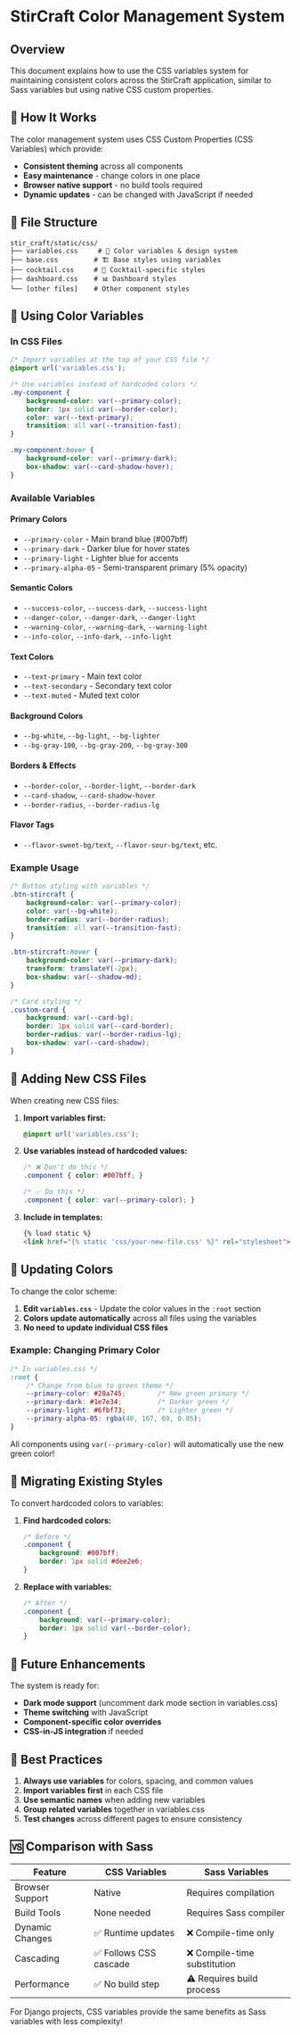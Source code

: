 # StirCraft Color Management System

## Overview

This document explains how to use the CSS variables system for maintaining consistent colors across the StirCraft application, similar to Sass variables but using native CSS custom properties.

## 🎨 How It Works

The color management system uses CSS Custom Properties (CSS Variables) which provide:
- **Consistent theming** across all components
- **Easy maintenance** - change colors in one place
- **Browser native support** - no build tools required
- **Dynamic updates** - can be changed with JavaScript if needed

## 📁 File Structure

```
stir_craft/static/css/
├── variables.css     # 🎨 Color variables & design system
├── base.css         # 🏗️ Base styles using variables
├── cocktail.css     # 🍹 Cocktail-specific styles
├── dashboard.css    # 📊 Dashboard styles
└── [other files]    # Other component styles
```

## 🔧 Using Color Variables

### In CSS Files

```css
/* Import variables at the top of your CSS file */
@import url('variables.css');

/* Use variables instead of hardcoded colors */
.my-component {
    background-color: var(--primary-color);
    border: 1px solid var(--border-color);
    color: var(--text-primary);
    transition: all var(--transition-fast);
}

.my-component:hover {
    background-color: var(--primary-dark);
    box-shadow: var(--card-shadow-hover);
}
```

### Available Variables

#### Primary Colors
- `--primary-color` - Main brand blue (#007bff)
- `--primary-dark` - Darker blue for hover states
- `--primary-light` - Lighter blue for accents
- `--primary-alpha-05` - Semi-transparent primary (5% opacity)

#### Semantic Colors
- `--success-color`, `--success-dark`, `--success-light`
- `--danger-color`, `--danger-dark`, `--danger-light`  
- `--warning-color`, `--warning-dark`, `--warning-light`
- `--info-color`, `--info-dark`, `--info-light`

#### Text Colors
- `--text-primary` - Main text color
- `--text-secondary` - Secondary text color
- `--text-muted` - Muted text color

#### Background Colors
- `--bg-white`, `--bg-light`, `--bg-lighter`
- `--bg-gray-100`, `--bg-gray-200`, `--bg-gray-300`

#### Borders & Effects
- `--border-color`, `--border-light`, `--border-dark`
- `--card-shadow`, `--card-shadow-hover`
- `--border-radius`, `--border-radius-lg`

#### Flavor Tags
- `--flavor-sweet-bg/text`, `--flavor-sour-bg/text`, etc.

### Example Usage

```css
/* Button styling with variables */
.btn-stircraft {
    background-color: var(--primary-color);
    color: var(--bg-white);
    border-radius: var(--border-radius);
    transition: all var(--transition-fast);
}

.btn-stircraft:hover {
    background-color: var(--primary-dark);
    transform: translateY(-2px);
    box-shadow: var(--shadow-md);
}

/* Card styling */
.custom-card {
    background: var(--card-bg);
    border: 1px solid var(--card-border);
    border-radius: var(--border-radius-lg);
    box-shadow: var(--card-shadow);
}
```

## 🚀 Adding New CSS Files

When creating new CSS files:

1. **Import variables first:**
   ```css
   @import url('variables.css');
   ```

2. **Use variables instead of hardcoded values:**
   ```css
   /* ❌ Don't do this */
   .component { color: #007bff; }
   
   /* ✅ Do this */
   .component { color: var(--primary-color); }
   ```

3. **Include in templates:**
   ```html
   {% load static %}
   <link href="{% static 'css/your-new-file.css' %}" rel="stylesheet">
   ```

## 🎨 Updating Colors

To change the color scheme:

1. **Edit `variables.css`** - Update the color values in the `:root` section
2. **Colors update automatically** across all files using the variables
3. **No need to update individual CSS files**

### Example: Changing Primary Color

```css
/* In variables.css */
:root {
    /* Change from blue to green theme */
    --primary-color: #28a745;        /* New green primary */
    --primary-dark: #1e7e34;         /* Darker green */
    --primary-light: #6fbf73;        /* Lighter green */
    --primary-alpha-05: rgba(40, 167, 69, 0.05);
}
```

All components using `var(--primary-color)` will automatically use the new green color!

## 🔄 Migrating Existing Styles

To convert hardcoded colors to variables:

1. **Find hardcoded colors:**
   ```css
   /* Before */
   .component {
       background: #007bff;
       border: 1px solid #dee2e6;
   }
   ```

2. **Replace with variables:**
   ```css
   /* After */
   .component {
       background: var(--primary-color);
       border: 1px solid var(--border-color);
   }
   ```

## 🌙 Future Enhancements

The system is ready for:
- **Dark mode support** (uncomment dark mode section in variables.css)
- **Theme switching** with JavaScript
- **Component-specific color overrides**
- **CSS-in-JS integration** if needed

## 📝 Best Practices

1. **Always use variables** for colors, spacing, and common values
2. **Import variables first** in each CSS file
3. **Use semantic names** when adding new variables
4. **Group related variables** together in variables.css
5. **Test changes** across different pages to ensure consistency

## 🆚 Comparison with Sass

| Feature | CSS Variables | Sass Variables |
|---------|--------------|----------------|
| Browser Support | Native | Requires compilation |
| Build Tools | None needed | Requires Sass compiler |
| Dynamic Changes | ✅ Runtime updates | ❌ Compile-time only |
| Cascading | ✅ Follows CSS cascade | ❌ Compile-time substitution |
| Performance | ✅ No build step | ⚠️ Requires build process |

For Django projects, CSS variables provide the same benefits as Sass variables with less complexity!

